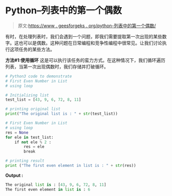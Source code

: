 # Python–列表中的第一个偶数

> 原文:[https://www . geesforgeks . org/python-列表中的第一个偶数/](https://www.geeksforgeeks.org/python-first-even-number-in-list/)

有时，在处理列表时，我们会遇到一个问题，即我们需要提取第一次出现的某些数字。这也可以是偶数。这种问题在日常编程和竞争性编程中很常见。让我们讨论执行这项任务的某些方法。

**方法#1:使用循环**
这是可以执行该任务的蛮力方式。在这种情况下，我们循环遍历列表，当第一次出现偶数时，我们存储并打破循环。

```py
# Python3 code to demonstrate 
# First Even Number in List
# using loop

# Initializing list
test_list = [43, 9, 6, 72, 8, 11]

# printing original list
print("The original list is : " + str(test_list))

# First Even Number in List
# using loop
res = None
for ele in test_list:
    if not ele % 2 :
        res = ele
        break

# printing result 
print ("The first even element in list is : " + str(res))
```

**Output :**

```py
The original list is : [43, 9, 6, 72, 8, 11]
The first even element in list is : 6

```